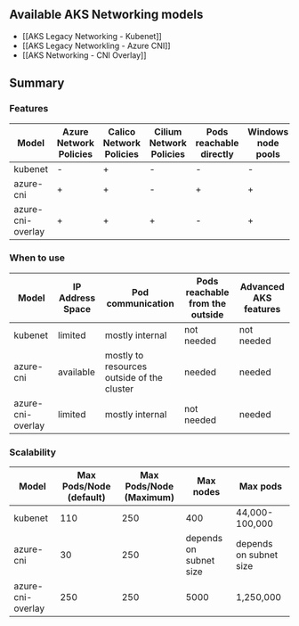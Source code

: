## Available AKS Networking models 

- [[AKS Legacy Networking - Kubenet]]
- [[AKS Legacy Networkling - Azure CNI]]
- [[AKS Networking - CNI Overlay]]

## Summary

### Features
| Model             | Azure Network Policies | Calico Network Policies | Cilium Network Policies | Pods reachable directly | Windows node pools | Virtual Nodes | Nodepool per subnet |
| ----------------- | ---------------------- | ----------------------- | ----------------------- | ----------------------- | ------------------ | ------------- | ------------------- |
| kubenet           | -                      | +                       | -                       | -                       | -                  | -             | -                   |
| azure-cni         | +                      | +                       | -                       | +                       | +                  | +             | +                   |
| azure-cni-overlay | +                      | +                       | +                       | -                       | +                  | -             | +                   |
### When to use 

| **Model**         | **IP Address Space** | **Pod communication**                      | Pods reachable from the outside | Advanced AKS  features |
| ----------------- | -------------------- | ------------------------------------------ | ------------------------------- | ---------------------- |
| kubenet           | limited              | mostly internal                            | not needed                      | not needed             |
| azure-cni         | available            | mostly to resources outside of the cluster | needed                          | needed                 |
| azure-cni-overlay | limited              | mostly internal                            | not needed                      | needed                 |

### Scalability

| Model             | Max Pods/Node (default) | Max Pods/Node (Maximum) | Max nodes              | Max pods               |
| ----------------- | ----------------------- | ----------------------- | ---------------------- | ---------------------- |
| kubenet           | 110                     | 250                     | 400                    | 44,000-100,000         |
| azure-cni         | 30                      | 250                     | depends on subnet size | depends on subnet size |
| azure-cni-overlay | 250                     | 250                     | 5000                   | 1,250,000              |
